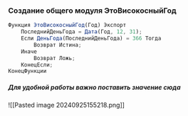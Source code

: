 ### Создание общего модуля ЭтоВисокосныйГод

```js
Функция ЭтоВисокосныйГод(Год) Экспорт
	ПоследнийДеньГода = Дата(Год, 12, 31);
	Если ДеньГода(ПоследнийДеньГода) = 366 Тогда
		Возврат Истина;
	Иначе
		Возврат Ложь;	
	КонецЕсли; 
КонецФункции
```

##### Для удобной работы важно поставить значение сюда

![[Pasted image 20240925155218.png]]